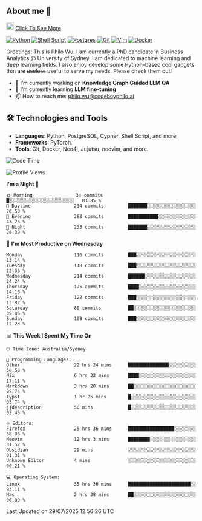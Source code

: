 ## About me 🤗

<a href="#"><img src="https://media.giphy.com/media/hvRJCLFzcasrR4ia7z/giphy.gif" width="20px" height="20px"></a> [Click To See More](https://codeboyphilo.github.io)

[![Python](https://img.shields.io/badge/python-3670A0?style=for-the-badge&logo=python&logoColor=ffdd54)](#)
[![Shell Script](https://img.shields.io/badge/shell_script-%23121011.svg?style=for-the-badge&logo=gnu-bash&logoColor=white)](#)
[![Postgres](https://img.shields.io/badge/postgres-%23316192.svg?style=for-the-badge&logo=postgresql&logoColor=white)](#)
[![Git](https://img.shields.io/badge/git-%23F05033.svg?style=for-the-badge&logo=git&logoColor=white)](#)
[![Vim](https://img.shields.io/badge/VIM-%2311AB00.svg?style=for-the-badge&logo=vim&logoColor=white)](#)
[![Docker](https://img.shields.io/badge/docker-%230db7ed.svg?style=for-the-badge&logo=docker&logoColor=white)](#)

Greetings! This is Philo Wu. I am currently a PhD candidate in Business Analytics \@ University of Sydney. I am dedicated to machine learning and deep learning fields. I also enjoy develop some Python-based cool gadgets that are ~~useless~~ useful to serve my needs. Please check them out!

- 🔭 I’m currently working on **Knowledge Graph Guided LLM QA**
- 🌱 I’m currently learning **LLM fine-tuning**
- 📫 How to reach me: philo.wu@codeboyphilo.ai

## 🛠 Technologies and Tools
- **Languages**: Python, PostgreSQL, Cypher, Shell Script, and more
- **Frameworks**: PyTorch.
- **Tools**: Git, Docker, Neo4j, Jujutsu, neovim, and more.

<!--START_SECTION:waka-->
![Code Time](http://img.shields.io/badge/Code%20Time-954%20hrs%2051%20mins-blue)

![Profile Views](http://img.shields.io/badge/Profile%20Views-4-blue)

**I'm a Night 🦉** 

```text
🌞 Morning                34 commits          █░░░░░░░░░░░░░░░░░░░░░░░░   03.85 % 
🌆 Daytime                234 commits         ███████░░░░░░░░░░░░░░░░░░   26.50 % 
🌃 Evening                382 commits         ███████████░░░░░░░░░░░░░░   43.26 % 
🌙 Night                  233 commits         ███████░░░░░░░░░░░░░░░░░░   26.39 % 
```
📅 **I'm Most Productive on Wednesday** 

```text
Monday                   116 commits         ███░░░░░░░░░░░░░░░░░░░░░░   13.14 % 
Tuesday                  118 commits         ███░░░░░░░░░░░░░░░░░░░░░░   13.36 % 
Wednesday                214 commits         ██████░░░░░░░░░░░░░░░░░░░   24.24 % 
Thursday                 125 commits         ████░░░░░░░░░░░░░░░░░░░░░   14.16 % 
Friday                   122 commits         ███░░░░░░░░░░░░░░░░░░░░░░   13.82 % 
Saturday                 80 commits          ██░░░░░░░░░░░░░░░░░░░░░░░   09.06 % 
Sunday                   108 commits         ███░░░░░░░░░░░░░░░░░░░░░░   12.23 % 
```


📊 **This Week I Spent My Time On** 

```text
🕑︎ Time Zone: Australia/Sydney

💬 Programming Languages: 
Other                    22 hrs 24 mins      ███████████████░░░░░░░░░░   58.58 % 
Nix                      6 hrs 32 mins       ████░░░░░░░░░░░░░░░░░░░░░   17.11 % 
Markdown                 3 hrs 20 mins       ██░░░░░░░░░░░░░░░░░░░░░░░   08.74 % 
Typst                    1 hr 25 mins        █░░░░░░░░░░░░░░░░░░░░░░░░   03.74 % 
jjdescription            56 mins             █░░░░░░░░░░░░░░░░░░░░░░░░   02.45 % 

🔥 Editors: 
Firefox                  25 hrs 36 mins      █████████████████░░░░░░░░   66.96 % 
Neovim                   12 hrs 3 mins       ████████░░░░░░░░░░░░░░░░░   31.52 % 
Obsidian                 29 mins             ░░░░░░░░░░░░░░░░░░░░░░░░░   01.31 % 
Unknown Editor           4 mins              ░░░░░░░░░░░░░░░░░░░░░░░░░   00.21 % 

💻 Operating System: 
Linux                    35 hrs 36 mins      ███████████████████████░░   93.11 % 
Mac                      2 hrs 38 mins       ██░░░░░░░░░░░░░░░░░░░░░░░   06.89 % 
```


 Last Updated on 29/07/2025 12:56:26 UTC
<!--END_SECTION:waka-->
